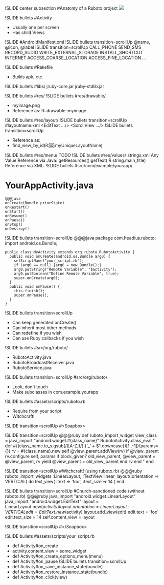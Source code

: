 !SLIDE center subsection
#Anatomy of a Ruboto project
![](ruboto_anatomy.png)

!SLIDE bullets
#Activity
* Usually one per screen
* Has child Views

!SLIDE
#AndroidManifest.xml
!SLIDE bullets transition=scrollUp
    <application>
        @name, @icon, @label
    <activity>
        <intent-filter>
            <action>
            <category>
    <service>
    <receiver>
    <provider>
!SLIDE transition=scrollUp
    <uses-permission>
        CALL_PHONE
        SEND_SMS
        RECORD_AUDIO
        WRITE_EXTERNAL_STORAGE
        INSTALL_SHORTCUT
        INTERNET
        ACCESS_COARSE_LOCATION
        ACCESS_FINE_LOCATION
        ...

!SLIDE bullets
#Rakefile
* Builds apk, etc.

!SLIDE bullets
#libs/
    jruby-core.jar
    jruby-stdlib.jar

!SLIDE bullets
#res/
!SLIDE bullets
#res/drawable/
* myimage.png
* Reference as: R::drawable::myimage

!SLIDE bullets
#res/layout/
!SLIDE bullets transition=scrollUp
#layoutname.xml
    <!-- A ViewGroup -->
    <LinearLayout
        id="@+id/myUniqueLayoutName"
        orientation="vertical"
    >
        <!-- 1 or more Views -->
        <EditText .../>
        <ScrollView .../>
        <view class="com.example.MyCustomView"/>
    </LinearLayout>
!SLIDE bullets transition=scrollUp
* Reference as:
* find_view_by_id(R::id::myUniqueLayoutName)

!SLIDE bullets
#res/menu/
TODO
!SLIDE bullets
#res/values/
    strings.xml
      <string name="my_string_name">
        Any Value
      </string>
        Reference via Java:
          getResources().getText(
            R.string.main_title)
        Reference via XML:
          <application
            android:label=
            "@string/my_string_name"/>
!SLIDE bullets
#src/com/example/yourapp/
#      YourAppActivity.java
    @@@java
    onCreate(Bundle priorState)
    onRestart()
    onStart()
    onResume()
    onPause()
    onStop()
    onDestroy()
!SLIDE bullets transition=scrollUp
    @@@java
    package com.headius.ruboto;
    import android.os.Bundle;

    public class MyActivity extends org.ruboto.RubotoActivity {
      public void onCreate(android.os.Bundle arg0) {
        setScriptName("your_script.rb");
        if (arg0 == null) {arg0 = new Bundle();}
        arg0.putString("Remote Variable", "$activity");
        arg0.putBoolean("Define Remote Variable", true);
        super.onCreate(arg0);
      }
      public void onPause() {
        this.finish();
        super.onPause();
      }
    }

!SLIDE bullets transition=scrollUp
* Can keep generated onCreate()
* Can inherit most other methods
* Can redefine if you wish
* Can use Ruby callbacks if you wish

!SLIDE bullets
#src/org/ruboto/
* RubotoActivity.java
* RubotoBroadcastReceiver.java
* RubotoService.java

!SLIDE bullets transition=scrollUp
#src/org/ruboto/
* Look, don't touch
* Make subclasses in com.example.yourapp

!SLIDE bullets
#assets/scripts/ruboto.rb
* Require from your script
* Witchcraft!

!SLIDE transition=scrollUp
#&lt;Soapbox&gt;

!SLIDE transition=scrollUp
    @@@ruby
    def ruboto_import_widget
      view_class = java_import "android.widget.#{class_name}"
      RubotoActivity.class_eval "
      def #{(class_name.to_s.gsub(/([A-Z])/) {'_' + $1.downcase})[1..-1]}(params={})
        rv = #{class_name}.new self
        @view_parent.addView(rv) if @view_parent
        rv.configure self, params
        if block_given?
          old_view_parent, @view_parent = @view_parent, rv
          yield 
          @view_parent = old_view_parent
        end
        rv
      end
      "
    end

!SLIDE transition=scrollUp
#Witchcraft! (using ruboto.rb)
    @@@ruby
    ruboto_import_widgets
        :LinearLayout, :TextView
    linear_layout(:orientation => VERTICAL) do
        text_view(
          :text => 'foo',
          :text_size => 14
        )
    end

!SLIDE bullets transition=scrollUp
#Church-sanctioned code (without ruboto.rb)
    @@@ruby
    java_import "android.widget.LinearLayout"
    java_import "android.widget.EditText"
    layout = LinearLayout.new($activity)
    layout.orientation = LinearLayout::VERTICAL
    edit = EditText.new($activity)
    layout.add_view(edit)
    edit.text = 'foo'
    edit.text_size = 14
    self.content_view = layout

!SLIDE transition=scrollUp
#&lt;/Soapbox&gt;

!SLIDE bullets
#assets/scripts/your_script.rb
* def Activity#on_create
* activity.content_view = some_widget
* def Activity#on_create_options_menu(menu)
* def Activity#on_pause
!SLIDE bullets transition=scrollUp
* def Activity#on_save_instance_state(bundle)
* def Activity#on_restore_instance_state(bundle)
* def Activity#on_click(view)
